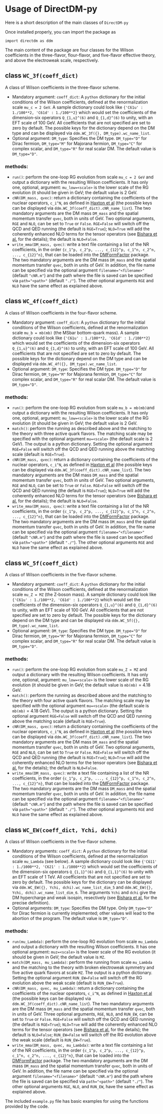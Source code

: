 # Usage of DirectDM-py

Here is a short description of the main classes of `DirectDM-py`

Once installed properly, you can import the package as
```
import directdm as ddm
```

The main content of the package are four classes for the Wilson coefficients in the three-flavor, flour-flavor, and five-flavor effective theory, and above the electroweak scale, respectively.



## class `WC_3f(coeff_dict)`

A class of Wilson coefficients in the three-flavor scheme.

- Mandatory argument: `coeff_dict`: A `python` dictionary for the initial conditions of the Wilson coefficients, defined at the renormalization scale `mu_c = 2 GeV`. A sample dictionary could look like `{'C61u' : 1./100**2, 'C61d' : 1./100**2}` which would set the coefficients of the dimension-six operators `Q_{1,u}^(6)` and `Q_{1,d}^(6)` to unity, with an EFT scale of 100 GeV. All coefficients that are not specified are set to zero by default. The possible keys for the dictionary depend on the DM type and can be displayed via `ddm.WC_3f({}, DM_type).wc_name_list`.
- Optional argument: `DM_type`: Specifies the DM type. `DM_type="D"` for Dirac fermion, `DM_type="M"` for Majorana fermion, `DM_type="C"` for complex scalar, and `DM_type="R"` for real scalar DM. The default value is `DM_type="D"`.

### methods:

- `run()`: perform the one-loop RG evolution from scale `mu_c = 2 GeV` and output a dictionary with the resulting Wilson coefficients. It has only one, optional, argument: `mu_low=<scale>` is the lower scale of the RG evolution (it should be given in GeV; the default value is 2 GeV.
- `cNR(DM_mass, qvec)`: return a dictionary containing the coefficients of the nuclear operators, `c_i^N`, as defined in [Haxton et al](https://arxiv.org/abs/1203.3542) (the possible keys can be displayed via `ddm.WC_3f(coeff_dict).cNR_name_list`). The two mandatory arguments are the DM mass `DM_mass` and the spatial momentum transfer `qvec`, both in units of GeV. Two optional arguments, `RGE` and `NLO`, can be set to `True` or `False`. `RGE=False` will switch off the QCD and QED running (the default is `RGE=True`); `NLO=True` will add the coherently enhanced NLO terms for the tensor operators (see [Bishara et al.](https://arxiv.org/abs/1707.06998) for the details); the default is `NLO=False`.
- `write_mma(DM_mass, qvec)`: write a text file containing a list of the NR coefficients, in the order `{c_1^p, c_2^p, ..., c_{12}^p, c_1^n, c_2^n, ..., c_{12}^n}`, that can be loaded into the [DMFormFactor](https://www.ocf.berkeley.edu/~nanand/software/dmformfactor/) package. The two mandatory arguments are the DM mass `DM_mass` and the spatial momentum transfer `qvec`, both in units of GeV. In addition, the file name can be specified via the optional argument `filename="<filename>"` (default `"cNR.m"`) and the path where the file is saved can be specified via `path="<path>"` (default `"./"`). The other optional arguments `RGE` and `NLO` have the same effect as explained above.



## class `WC_4f(coeff_dict)`

A class of Wilson coefficients in the four-flavor scheme.

- Mandatory argument: `coeff_dict`: A `python` dictionary for the initial conditions of the Wilson coefficients, defined at the renormalization scale `mu_b = mb(mb)` (the MSbar bottom-quark mass). A sample dictionary could look like `{'C61u' : 1./100**2, 'C61d' : 1./100**2}` which would set the coefficients of the dimension-six operators `Q_{1,u}^(6)` and `Q_{1,d}^(6)` to unity, with an EFT scale of 100 GeV. All coefficients that are not specified are set to zero by default. The possible keys for the dictionary depend on the DM type and can be displayed via `ddm.WC_4f({}, DM_type).wc_name_list`.
- Optional argument: `DM_type`: Specifies the DM type. `DM_type="D"` for Dirac fermion, `DM_type="M"` for Majorana fermion, `DM_type="C"` for complex scalar, and `DM_type="R"` for real scalar DM. The default value is `DM_type="D"`.

### methods:

- `run()`: perform the one-loop RG evolution from scale `mu_b = mb(mb)`and output a dictionary with the resulting Wilson coefficients. It has only one, optional, argument: `mu_low=<scale>` is the lower scale of the RG evolution (it should be given in GeV; the default value is 2 GeV.
- `match()`: perform the running as described above and the matching to the theory with three active quark flavors. The matching scale may be specified with the optional argument `mu=<scale>` (the default scale is 2 GeV). The output is a python dictionary. Setting the optional argument `RGE=False` will switch off the QCD and QED running above the matching scale (default is `RGE=True`).
- `cNR(DM_mass, qvec)`: return a dictionary containing the coefficients of the nuclear operators, `c_i^N`, as defined in [Haxton et al](https://arxiv.org/abs/1203.3542) (the possible keys can be displayed via `ddm.WC_3f(coeff_dict).cNR_name_list`). The two mandatory arguments are the DM mass `DM_mass` and the spatial momentum transfer `qvec`, both in units of GeV. Two optional arguments, `RGE` and `NLO`, can be set to `True` or `False`. `RGE=False` will switch off the QCD and QED running (the default is `RGE=True`); `NLO=True` will add the coherently enhanced NLO terms for the tensor operators (see [Bishara et al.](https://arxiv.org/abs/1707.06998) for the details); the default is `NLO=False`.
- `write_mma(DM_mass, qvec)`: write a text file containing a list of the NR coefficients, in the order `{c_1^p, c_2^p, ..., c_{12}^p, c_1^n, c_2^n, ..., c_{12}^n}`, that can be loaded into the [DMFormFactor](https://www.ocf.berkeley.edu/~nanand/software/dmformfactor/) package. The two mandatory arguments are the DM mass `DM_mass` and the spatial momentum transfer `qvec`, both in units of GeV. In addition, the file name can be specified via the optional argument `filename="<filename>"` (default `"cNR.m"`) and the path where the file is saved can be specified via `path="<path>"` (default `"./"`). The other optional arguments `RGE` and `NLO` have the same effect as explained above.



## class `WC_5f(coeff_dict)`

A class of Wilson coefficients in the five-flavor scheme.

- Mandatory argument: `coeff_dict`: A `python` dictionary for the initial conditions of the Wilson coefficients, defined at the renormalization scale `mu_Z = MZ` (the Z-boson mass). A sample dictionary could look like `{'C61u' : 1./100**2, 'C61d' : 1./100**2}` which would set the coefficients of the dimension-six operators `Q_{1,u}^(6)` and `Q_{1,d}^(6)` to unity, with an EFT scale of 100 GeV. All coefficients that are not specified are set to zero by default. The possible keys for the dictionary depend on the DM type and can be displayed via `ddm.WC_5f({}, DM_type).wc_name_list`.
- Optional argument: `DM_type`: Specifies the DM type. `DM_type="D"` for Dirac fermion, `DM_type="M"` for Majorana fermion, `DM_type="C"` for complex scalar, and `DM_type="R"` for real scalar DM. The default value is `DM_type="D"`.

### methods:

- `run()`: perform the one-loop RG evolution from scale `mu_Z = MZ` and output a dictionary with the resulting Wilson coefficients. It has only one, optional, argument: `mu_low=<scale>` is the lower scale of the RG evolution (it should be given in GeV; the default value is `mb(mb)` = 4.18 GeV.
- `match()`: perform the running as described above and the matching to the theory with four active quark flavors. The matching scale may be specified with the optional argument `mu=<scale>` (the default scale is `mb(mb)` = 4.18 GeV). The output is a python dictionary. Setting the optional argument `RGE=False` will switch off the QCD and QED running above the matching scale (default is `RGE=True`).
- `cNR(DM_mass, qvec)`: return a dictionary containing the coefficients of the nuclear operators, `c_i^N`, as defined in [Haxton et al](https://arxiv.org/abs/1203.3542) (the possible keys can be displayed via `ddm.WC_3f(coeff_dict).cNR_name_list`). The two mandatory arguments are the DM mass `DM_mass` and the spatial momentum transfer `qvec`, both in units of GeV. Two optional arguments, `RGE` and `NLO`, can be set to `True` or `False`. `RGE=False` will switch off the QCD and QED running (the default is `RGE=True`); `NLO=True` will add the coherently enhanced NLO terms for the tensor operators (see [Bishara et al.](https://arxiv.org/abs/1707.06998) for the details); the default is `NLO=False`.
- `write_mma(DM_mass, qvec)`: write a text file containing a list of the NR coefficients, in the order `{c_1^p, c_2^p, ..., c_{12}^p, c_1^n, c_2^n, ..., c_{12}^n}`, that can be loaded into the [DMFormFactor](https://www.ocf.berkeley.edu/~nanand/software/dmformfactor/) package. The two mandatory arguments are the DM mass `DM_mass` and the spatial momentum transfer `qvec`, both in units of GeV. In addition, the file name can be specified via the optional argument `filename="<filename>"` (default `"cNR.m"`) and the path where the file is saved can be specified via `path="<path>"` (default `"./"`). The other optional arguments `RGE` and `NLO` have the same effect as explained above.



## class `WC_EW(coeff_dict, Ychi, dchi)`

A class of Wilson coefficients in the five-flavor scheme.

- Mandatory arguments: `coeff_dict`: A `python` dictionary for the initial conditions of the Wilson coefficients, defined at the renormalization scale `mu_Lambda` (see below). A sample dictionary could look like `{'C611' : 1./1000**2, 'C621' : 1./1000**2}` which would set the coefficients of the dimension-six operators `Q_{1,1}^(6)` and `Q_{1,1}^(6)` to unity with an EFT scale of 1 TeV. All coefficients that are not specified are set to zero by default. The possible keys for the dictionary can be displayed via `ddm.WC_EW({}, Ychi, dchi).wc_name_list_dim_5` and `ddm.WC_EW({}, Ychi, dchi).wc_name_list_dim_6`. The arguments `Ychi` and `dchi` give the DM hypercharge and weak isospin, resectively (see [Bishara et al.](https://arxiv.org/abs/1809.03506) for the precise definition). 
- Optional arguments: `DM_type`: Specifies the DM type. Only `DM_type="D"` for Dirac fermion is currently implemented; other values will lead to the abortion of the program. The default value is `DM_type="D"`.

### methods:

- `run(mu_Lambda)`: perform the one-loop RG evolution from scale `mu_Lambda` and output a dictionary with the resulting Wilson coefficients. It has one optional argument: `muz=<scale>` is the lower scale of the RG evolution (it should be given in GeV; the default value is `MZ`.
- `match(DM_mass, mu_Lambda)`: perform the running from scale `mu_Lambda` and the matching to the theory with broken electroweak symmetry and five active quark flavors at scale `MZ`. The output is a python dictionary. Setting the optional argument `RUN_EW=False` will switch off the RG evolution above the weak scale (default is `RUN_EW=True`).
- `cNR(DM_mass, qvec, mu_Lambda)`: return a dictionary containing the coefficients of the nuclear operators, `c_i^N`, as defined in [Haxton et al](https://arxiv.org/abs/1203.3542) (the possible keys can be displayed via `ddm.WC_3f(coeff_dict).cNR_name_list`). The two mandatory arguments are the DM mass `DM_mass` and the spatial momentum transfer `qvec`, both in units of GeV. Three optional arguments, `RGE`, `NLO`, and `RUN_EW`, can be set to `True` or `False`. `RGE=False` will switch off the QCD and QED running (the default is `RGE=True`); `NLO=True` will add the coherently enhanced NLO terms for the tensor operators (see [Bishara et al.](https://arxiv.org/abs/1707.06998) for the details); the default is `NLO=False`; `RUN_EW=False` will switch off the RG evolution above the weak scale (default is `RUN_EW=True`).
- `write_mma(DM_mass, qvec, mu_Lambda)`: write a text file containing a list of the NR coefficients, in the order `{c_1^p, c_2^p, ..., c_{12}^p, c_1^n, c_2^n, ..., c_{12}^n}`, that can be loaded into the [DMFormFactor](https://www.ocf.berkeley.edu/~nanand/software/dmformfactor/) package. The two mandatory arguments are the DM mass `DM_mass` and the spatial momentum transfer `qvec`, both in units of GeV. In addition, the file name can be specified via the optional argument `filename="<filename>"` (default `"cNR.m"`) and the path where the file is saved can be specified via `path="<path>"` (default `"./"`). The other optional arguments `RGE`, `NLO`, and `RUN_EW`, have the same effect as explained above.




The included `example.py` file has basic examples for using the functions provided by the code.


